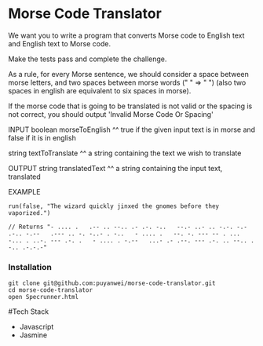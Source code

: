 # Morse Code Translator

We want you to write a program that converts Morse code to English text and English text to Morse code.

Make the tests pass and complete the challenge.

As a rule, for every Morse sentence, we should consider a space between morse letters, and two spaces between morse words (" " => " ") (also two spaces in english are equivalent to six spaces in morse).

If the morse code that is going to be translated is not valid or the spacing is not correct, you should output 'Invalid Morse Code Or Spacing'

INPUT
boolean morseToEnglish
^^ true if the given input text is in morse and false if it is in english

string textToTranslate
^^ a string containing the text we wish to translate

OUTPUT
string translatedText
^^ a string containing the input text, translated

EXAMPLE

```
run(false, "The wizard quickly jinxed the gnomes before they vaporized.")

// Returns "- .... .   .-- .. --.. .- .-. -..   --.- ..- .. -.-. -.- .-.. -.--   .--- .. -. -..- . -..   - .... .   --. -. --- -- . ...   -... . ..-. --- .-. .   - .... . -.--   ...- .- .--. --- .-. .. --.. . -.. .-.-.-"
```

### Installation

```
git clone git@github.com:puyanwei/morse-code-translator.git
cd morse-code-translator
open Specrunner.html
```

#Tech Stack

-   Javascript
-   Jasmine
